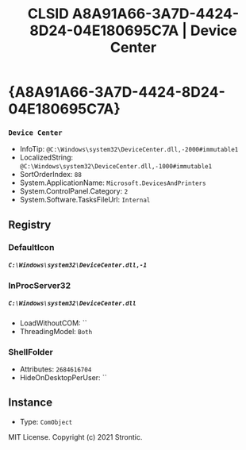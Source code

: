 ﻿---
title: "CLSID A8A91A66-3A7D-4424-8D24-04E180695C7A | Device Center"
excerpt: What is COM-Object CLSID A8A91A66-3A7D-4424-8D24-04E180695C7A?
---

# {A8A91A66-3A7D-4424-8D24-04E180695C7A}

### `Device Center`
* InfoTip: `@C:\Windows\system32\DeviceCenter.dll,-2000#immutable1`
* LocalizedString: `@C:\Windows\system32\DeviceCenter.dll,-1000#immutable1`
* SortOrderIndex: `88`
* System.ApplicationName: `Microsoft.DevicesAndPrinters`
* System.ControlPanel.Category: `2`
* System.Software.TasksFileUrl: `Internal`

## Registry


### DefaultIcon

##### `C:\Windows\system32\DeviceCenter.dll,-1`

### InProcServer32

##### `C:\Windows\system32\DeviceCenter.dll`
* LoadWithoutCOM: ``
* ThreadingModel: `Both`

### ShellFolder

* Attributes: `2684616704`
* HideOnDesktopPerUser: ``

## Instance

* Type: `ComObject`

MIT License. Copyright (c) 2021 Strontic.


